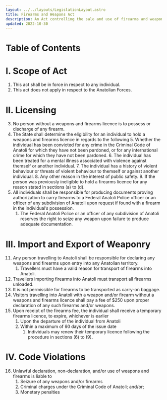 ```yaml
---
layout: ../../layouts/LegislationLayout.astro
title: Firearms and Weapons Act
description: An Act controlling the sale and use of firearms and weapons within Anatoli.
updated: 2022-10-30
---
```

# Table of Contents

# I. Scope of Act
1. This act shall be in force in respect to any individual.
2. This act does not apply in respect to the Anatolian Forces.
# II. Licensing
3. No person without a weapons and firearms licence is to possess or discharge of any firearm.
4. The State shall determine the eligibility for an individual to hold a weapons and firearms licence in regards to the following
    5. Whether the individual has been convicted for any crime in the Criminal Code of Anatoli for which they have not been pardoned, or for any international crime for which they have not been pardoned.
    6. The individual has been treated for a mental illness associated with violence against themself or another individual.
    7. The individual has a history of violent behaviour or threats of violent behaviour to themself or against another individual.
    8. Any other reason in the interest of public safety.
    9. If the person was previously ineligible to hold a firearms licence for any reason stated in sections (a) to (d).
10. All individuals shall be responsible for producing documents proving authorization to carry firearms to a Federal Anatoli Police officer or an officer of any subdivision of Anatoli upon request if found with a firearm in the individual’s possession.
    1. The Federal Anatoli Police or an officer of any subdivision of Anatoli reserves the right to seize any weapon upon failure to produce adequate documentation.
# III. Import and Export of Weaponry
11. Any person travelling to Anatoli shall be responsible for declaring any weapons and firearms upon entry into any Anatolian territory.
    1. Travellers must have a valid reason for transport of firearms into Anatoli.
12. Travellers importing firearms into Anatoli must transport all firearms unloaded.
13. It is not permissible for firearms to be transported as carry-on baggage.
14. Visitors travelling into Anatoli with a weapon and/or firearm without a weapons and firearms licence shall pay a fee of $250 upon proper declaration of any such firearms and/or weapons.
15. Upon receipt of the firearms fee, the individual shall receive a temporary firearms licence, to expire, whichever is earlier
    1. Upon the departure of the individual from Anatoli
    2. Within a maximum of 60 days of the issue date
        1. Individuals may renew their temporary licence following the procedure in sections (6) to (9).
# IV. Code Violations
16. Unlawful declaration, non-declaration, and/or use of weapons and firearms is liable to
    1. Seizure of any weapons and/or firearms
    2. Criminal charges under the Criminal Code of Anatoli; and/or;
    3. Monetary penalties
